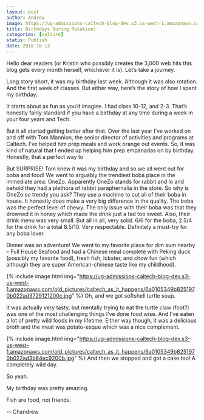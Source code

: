 ```yaml
---
layout: post
author: Andrew
image: https://ug-admissions-caltech-blog-dev.s3.us-west-1.amazonaws.com/old_pictures/6a01bb0a035d21970d022ad398b28d200d-pi.jpg
title: Birthdays During Rotation!
categories: [culture]
status: Publish
date: 2018-10-13
---
```


Hello dear readers (or Kristin who possibly creates the 3,000 web hits this blog gets every month herself, whichever it is). Let’s take a journey.

Long story short, it was my birthday last week. Although it was also rotation. And the first week of classes. But either way, here’s the story of how I spent my birthday.

It starts about as fun as you’d imagine. I had class 10-12, and 2-3. That’s honestly fairly standard if you have a birthday at any time during a week in your four years and Tech.

But it all started getting better after that. Over the last year I’ve worked on and off with Tom Mannion, the senior director of activities and programs at Caltech. I’ve helped him prep meals and work orange out events. So, it was kind of natural that I ended up helping him prep empanadas on by birthday. Honestly, that a perfect way to

But SURPRISE! Tom knew it was my birthday and so we all went out for boba and food!
We went to arguably the trendiest boba place in the immediate area: OneZo. Apparently OneZo stands for rabbit and lo and behold they had a plethora of rabbit paraphernalia in the store. So why is OneZo so trendy you ask? They use a machine to cut all of their boba in house. It honestly does make a very big difference in the quality. The boba was the perfect level of chewy. The only issue with their boba was that they drowned it in honey which made the drink just a tad too sweet. Also, their drink menu was very small. But all in all, very solid. 6/6 for the boba, 2.5/4 for the drink for a total 8.5/10. Very respectable. Definitely a must-try for any boba lover.

Dinner was an adventure! We went to my favorite place for dim sum nearby – Full House Seafood and had a Chinese meal complete with Peking duck (possibly my favorite food), fresh fish, lobster, and chow fun (which although they are super American-chinese taste like my childhood).


{% include image.html img="https://ug-admissions-caltech-blog-dev.s3-us-west-1.amazonaws.com/old_pictures/caltech_as_it_happens/6a0105349b8251970b022ad3729121200c.jpg" %}
Oh, and we got softshell turtle soup.

It was actually very tasty, but mentally trying to eat the turtle claw (foot?) was one of the most challenging things I’ve done food wise. And I’ve eaten a lot of pretty wild foods in my lifetime. Either way though, it was a delicious broth and the meat was potato-esque which was a nice complement.


{% include image.html img="https://ug-admissions-caltech-blog-dev.s3-us-west-1.amazonaws.com/old_pictures/caltech_as_it_happens/6a0105349b8251970b022ad3b84ec9200b.jpg" %}
And then we stopped and got a cake too! A completely wild day.

So yeah.

My birthday was pretty amazing.

Fish are food, not friends.

-- Chandrew
